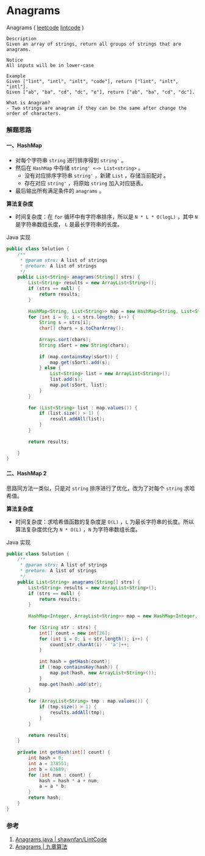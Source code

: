 # Anagrams

Anagrams  ( [leetcode]()  [lintcode](http://www.lintcode.com/en/problem/anagrams/) )

```
Description
Given an array of strings, return all groups of strings that are anagrams.

Notice
All inputs will be in lower-case

Example
Given ["lint", "intl", "inlt", "code"], return ["lint", "inlt", "intl"].
Given ["ab", "ba", "cd", "dc", "e"], return ["ab", "ba", "cd", "dc"].

What is Anagram?
- Two strings are anagram if they can be the same after change the order of characters.
```



### 解题思路

#### 一、HashMap

- 对每个字符串 `string` 进行排序得到 `string'` 。
- 然后在 `HashMap` 中存储 `string' <—> List<string>` 。
  - 没有对应排序字符串 `string'` ，新建 `List` ，存储当前配对 。
  - 存在对应 `string'` ，将原始 `string` 加入对应链表。
- 最后输出所有满足条件的 `anagrams` 。

**算法复杂度**

- 时间复杂度：在 `for` 循环中有字符串排序，所以是 `N * L * O(logL)` ，其中 `N` 是字符串数组长度， `L` 是最长字符串的长度。

Java 实现

```java
public class Solution {
    /**
     * @param strs: A list of strings
     * @return: A list of strings
     */
    public List<String> anagrams(String[] strs) {
        List<String> results = new ArrayList<String>();
        if (strs == null) {
            return results;
        }
        
        HashMap<String, List<String>> map = new HashMap<String, List<String>>();
        for (int i = 0; i < strs.length; i++) {
            String s = strs[i];
            char[] chars = s.toCharArray();
            
            Arrays.sort(chars);
            String sSort = new String(chars);
            
            if (map.containsKey(sSort)) {
                map.get(sSort).add(s);
            } else {
                List<String> list = new ArrayList<String>();
                list.add(s);
                map.put(sSort, list);
            }
        }
        
        for (List<String> list : map.values()) {
            if (list.size() > 1) {
                result.addAll(list);
            }
        }
        
        return results;
        
    }
}
```



#### 二、HashMap 2

思路同方法一类似，只是对 `string` 排序进行了优化，改为了对每个 `string` 求哈希值。

**算法复杂度**

- 时间复杂度：求哈希值函数的复杂度是 `O(L)` ，`L` 为最长字符串的长度。所以算法复杂度优化为 `N * O(L)` ，`N` 为字符串数组长度。

Java 实现

```java
public class Solution {
    /**
     * @param strs: A list of strings
     * @return: A list of strings
     */
    public List<String> anagrams(String[] strs) {
        List<String> results = new ArrayList<String>();
        if (strs == null) {
            return results;
        }
        
        HashMap<Integer, ArrayList<String>> map = new HashMap<Integer, ArrayList<String>>();
        
        for (String str : strs) {
            int[] count = new int[26];
            for (int i = 0; i < str.length(); i++) {
                count[str.charAt(i) - 'a']++;
            }
            
            int hash = getHash(count);
            if (!map.containsKey(hash)) {
                map.put(hash, new ArrayList<String>());
            }
            map.get(hash).add(str);
        }
        
        for (ArrayList<String> tmp : map.values()) {
            if (tmp.size() > 1) {
                results.addAll(tmp);
            }
        }
        
        return results;
    }
    
    private int getHash(int[] count) {
        int hash = 0;
        int a = 378551;
        int b = 63689;
        for (int num : count) {
            hash = hash * a + num;
            a = a * b;
        }
        return hash;
    }
}
```



### 参考

1. [Anagrams.java | shawnfan/LintCode](https://github.com/shawnfan/LintCode/blob/master/Java/Anagrams.java)
2. [Anagrams | 九章算法](http://www.jiuzhang.com/solutions/anagrams/)